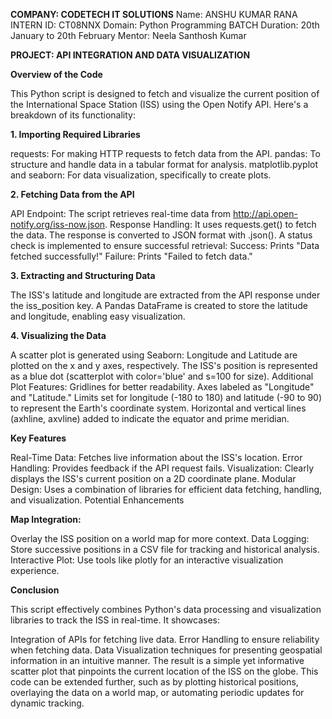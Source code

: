 **COMPANY: CODETECH IT SOLUTIONS**
Name: ANSHU KUMAR RANA
INTERN ID: CT08NNX
Domain: Python Programming
BATCH Duration: 20th January to 20th February
Mentor: Neela Santhosh Kumar

**PROJECT: API INTEGRATION AND DATA VISUALIZATION**

**Overview of the Code**

This Python script is designed to fetch and visualize the current position of the International Space Station (ISS) using the Open Notify API. Here's a breakdown of its functionality:

**1. Importing Required Libraries**

requests: For making HTTP requests to fetch data from the API.
pandas: To structure and handle data in a tabular format for analysis.
matplotlib.pyplot and seaborn: For data visualization, specifically to create plots.

**2. Fetching Data from the API**

API Endpoint: The script retrieves real-time data from http://api.open-notify.org/iss-now.json.
Response Handling:
It uses requests.get() to fetch the data.
The response is converted to JSON format with .json().
A status check is implemented to ensure successful retrieval:
Success: Prints "Data fetched successfully!"
Failure: Prints "Failed to fetch data."

**3. Extracting and Structuring Data**

The ISS's latitude and longitude are extracted from the API response under the iss_position key.
A Pandas DataFrame is created to store the latitude and longitude, enabling easy visualization.

**4. Visualizing the Data**

A scatter plot is generated using Seaborn:
Longitude and Latitude are plotted on the x and y axes, respectively.
The ISS's position is represented as a blue dot (scatterplot with color='blue' and s=100 for size).
Additional Plot Features:
Gridlines for better readability.
Axes labeled as "Longitude" and "Latitude."
Limits set for longitude (-180 to 180) and latitude (-90 to 90) to represent the Earth's coordinate system.
Horizontal and vertical lines (axhline, axvline) added to indicate the equator and prime meridian.

**Key Features**

Real-Time Data: Fetches live information about the ISS's location.
Error Handling: Provides feedback if the API request fails.
Visualization: Clearly displays the ISS's current position on a 2D coordinate plane.
Modular Design: Uses a combination of libraries for efficient data fetching, handling, and visualization.
Potential Enhancements

**Map Integration:**

Overlay the ISS position on a world map for more context.
Data Logging: Store successive positions in a CSV file for tracking and historical analysis.
Interactive Plot: Use tools like plotly for an interactive visualization experience.

**Conclusion**

This script effectively combines Python's data processing and visualization libraries to track the ISS in real-time. It showcases:

Integration of APIs for fetching live data.
Error Handling to ensure reliability when fetching data.
Data Visualization techniques for presenting geospatial information in an intuitive manner.
The result is a simple yet informative scatter plot that pinpoints the current location of the ISS on the globe. This code can be extended further, such as by plotting historical positions, overlaying the data on a world map, or automating periodic updates for dynamic tracking.

